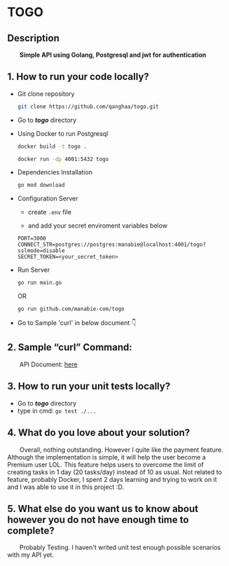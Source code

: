 # TOGO

## Description

&emsp;&emsp;**Simple API using Golang, Postgresql and jwt for authentication**	

## 1. How to run your code locally?
- Git clone repository

	```bash
	git clone https://github.com/qanghaa/togo.git
	```
- Go to ***togo*** directory
- Using Docker to run Postgresql
	```bash
	docker build -t togo .
	```
	
	```bash
	docker run -dp 4001:5432 togo
	```
- Dependencies Installation

	```bash
	go mod download
	```
- Configuration Server

    - create `.env` file
	
    - and add your secret enviroment variables below 
     
    ```
  PORT=3000
  CONNECT_STR=postgres://postgres:manabie@localhost:4001/togo?sslmode=disable
  SECRET_TOKEN=<your_secret_token>
	```
- Run Server
  ```bash
  go run main.go
	```
    OR
	```bash
  go run github.com/manabie-com/togo
  ```
- Go to Sample 'curl' in below document :point_down:
## 2. Sample “curl” Command:
 &emsp;&emsp;API Document: [here](https://documenter.getpostman.com/view/15522883/UzBvHPBC)

## 3. How to run your unit tests locally?
  - Go to ***togo*** directory
  - type in cmd: ```go test ./...```

## 4. What do you love about your solution?
  &emsp;&emsp;Overall, nothing outstanding. However I quite like the payment feature. Although the implementation is simple, it will help the user become a Premium user LOL. This feature helps users to overcome the limit of creating tasks in 1 day (20 tasks/day) instead òf 10 as usual. Not related to feature, probably Docker, I spent 2 days learning and trying to work on it and I was able to use it in this project :D.
  
## 5. What else do you want us to know about however you do not have enough time to complete?
  &emsp;&emsp;Probably Testing. I haven't writed unit test enough possible scenarios with my API yet. 
